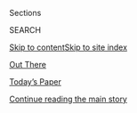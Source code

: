 <div id="app">

<div>

<div class="NYTAppHideMasthead css-zz1s19 e1suatyy0">

<div class="section css-ui9rw0 e1suatyy2">

<div class="css-11hrj97 er09x8g0">

<div class="css-6n7j50">

</div>

<span class="css-1dv1kvn">Sections</span>

<div class="css-10488qs">

<span class="css-1dv1kvn">SEARCH</span>

</div>

[Skip to content](#site-content)[Skip to site index](#site-index)

</div>

<div id="masthead-section-label" class="css-1fnb9ct eaxe0e00">

[Out
There](https://www.nytimes.com/column/out-there)

</div>

<div class="css-10698na e1huz5gh0">

</div>

</div>

<div id="masthead-bar-one" class="section hasLinks css-15hmgas e1csuq9d3">

<div class="css-uqyvli e1csuq9d0">

</div>

<div class="css-1uqjmks e1csuq9d1">

</div>

<div class="css-9e9ivx">

[](https://myaccount.nytimes.com/auth/login?response_type=cookie&client_id=vi)

</div>

<div class="css-1bvtpon e1csuq9d2">

[Today’s Paper](https://www.nytimes.com/section/todayspaper)

</div>

</div>

</div>

</div>

<div data-aria-hidden="false">

<div id="site-content" data-role="main">

<div id="top-wrapper" class="css-15p45cc eaca97t0" type="top">

<div id="top-slug" class="css-19x0jxb eaca97t1" hidden="">

Advertisement

</div>

[Continue reading the main
story](#after-top)

<div class="ad top-wrapper" style="text-align:center;height:100%;display:block;min-height:90px">

<div id="top" class="place-ad" data-position="top" data-size-key="top">

</div>

</div>

<div id="after-top">

</div>

</div>

<div id="collection-out-there" class="section css-15h4p1b e9abtgs0">

<div class="css-1j21atc e1svk9qx1">

<div class="css-fmiefx e1svk9qx2">

<div class="css-1hk7r2m eu54l5x0">

<div id="sponsor-wrapper" class="css-7a1pgi eaca97t0" type="sponsor" hidden="">

<div id="sponsor-slug" class="css-1l4mleb eaca97t1" hidden="">

Supported by

</div>

[Continue reading the main
story](#after-sponsor)

<div id="sponsor" class="ad sponsor-wrapper" style="text-align:left;height:100%;display:block">

</div>

<div id="after-sponsor">

</div>

</div>

</div>

### <span class="css-hue6tr ezz4tcd1">[Science](/section/science)</span>

</div>

<div class="css-nfcc9b e1svk9qx3">

<div class="css-zpl4ow e1svk9qx7">

![avatar](https://static01.nyt.com/images/2018/07/30/multimedia/author-dennis-overbye/author-dennis-overbye-thumbLarge.png)

</div>

<div class="css-vl9dhg e1svk9qx5">

<div class="css-1nrhkj6 e1svk9qx6">

# Out There

<div class="follow-button-placeholder" data-collection-id="">

</div>

</div>

## <span>A collection of “Out There” columns published in The New York Times.</span> <span class="css-dd5dyy">More**</span>

</div>

</div>

## <span>A collection of “Out There” columns published in The New York Times.</span> <span class="css-dd5dyy">More**</span>

</div>

<div class="css-1ywsdp4">

Mr. Overbye's reporting can range from zero-gravity fashion shows and
science in the movies to the status of Pluto, the death of the Earth and
the fate of the universe.

He joined The Times in 1998 as deputy science editor, resuming a
newspaper career that had been disrupted in the ninth grade when he lost
his job as editor of the junior high paper after being in a classroom
after hours where erasers were thrown. In the meantime, he graduated
from M.I.T. with a physics degree, failed to finish a novel and worked
as a writer and editor at Sky and Telescope and Discover magazines.

He has written two books: "Lonely Hearts of the Cosmos, The Scientific
Search for the Secret of the Universe" (HarperCollins 1991, and Little,
Brown, 1999), and "Einstein in Love, A Scientific Romance" (Viking,
2000). As a result of the latter, there are few occasions for which he
cannot rustle up a quotation - appropriate or not - from Albert
Einstein.

In 2001, realizing that the reporters were having more fun and got to
take cooler trips than editors, he switched to being a reporter. He has
been covering the universe for more than 30 years, but lately he
professes to be amazed that a huge chunk of his work is devoted to two
topics that did not exist only a decade or so ago: the proliferation of
planets beyond our own solar system; and the mysterious dark energy that
seems to be souping up the expansion of the universe and spurring
metaphysical-sounding debates among astronomers and physicists.

He lives with his wife, Nancy, and daughter, Mira, in Morningside
Heights. In their house, he reports, Pluto is still a planet.

</div>

<div class="css-1rclpnj ekkqrpp0">

</div>

<div class="css-185go5a e1o5byef0">

<div class="css-15cbhtu">

  - [Latest](#stream-panel)
  - <span class="css-6n7j50">Search</span>
    <div class="control">
    <div class="label-container css-1dv1kvn">
    Search
    </div>
    <div class="css-wm4t3d">
    **<span id="clear-search-input" class="css-1dv1kvn">Clear this text
    input</span>
    </div>
    </div>
    <span class="css-1iovbfw"></span>

<div id="stream-panel" class="section css-8msx5b e1jz0cab1">

<div class="css-13mho3u">

1.  
    
    <div class="css-1cp3ece">
    
    <div class="css-1l4spti">
    
    [](/2020/07/27/science/mars-sarah-stewart-johnson.html)
    
    <div class="css-79elbk">
    
    ![](https://static01.nyt.com/images/2020/07/27/science/27SCI-OUTTHERE-MARS-promo/27SC-OUTTHERE-MARS-promo-thumbWide.jpg?quality=75&auto=webp&disable=upscale)
    
    </div>
    
    ## Coming of Age on Mars
    
    In a new book, planetary scientist Sarah Stewart Johnson recalls how
    the Red Planet drew her to become a scientist.
    
    <div class="css-1nqbnmb ea5icrr0">
    
    By <span class="css-1n7hynb">Dennis
    Overbye</span>
    
    </div>
    
    </div>
    
    <div class="css-1lc2l26 e1xfvim33">
    
    </div>
    
    </div>

2.  
    
    <div class="css-1cp3ece">
    
    <div class="css-1l4spti">
    
    [](/2020/07/10/science/astronomy-galaxies-attractor-universe.html)
    
    <div class="css-79elbk">
    
    ![](https://static01.nyt.com/images/2020/07/21/science/10cosmicwall-mw/10cosmicwall-mw-thumbWide-v3.jpg?quality=75&auto=webp&disable=upscale)
    
    </div>
    
    ## Beyond the Milky Way, a Galactic Wall
    
    Astronomers have discovered a vast assemblage of galaxies hidden
    behind our own, in the “zone of avoidance.”
    
    <div class="css-1nqbnmb ea5icrr0">
    
    By <span class="css-1n7hynb">Dennis
    Overbye</span>
    
    </div>
    
    </div>
    
    <div class="css-1lc2l26 e1xfvim33">
    
    </div>
    
    </div>

3.  
    
    <div class="css-1cp3ece">
    
    <div class="css-1l4spti">
    
    [](/2020/06/25/science/black-hole-collision-ligo.html)
    
    <div class="css-79elbk">
    
    ![](https://static01.nyt.com/images/2020/06/30/science/25SCI-BLACKHOLE/25SCI-BLACKHOLE-thumbWide.jpg?quality=75&auto=webp&disable=upscale)
    
    </div>
    
    ## Two Black Holes Colliding Not Enough? Make It Three
    
    Astronomers claim to have seen a flash from the merger of two black
    holes within the maelstrom of a third, far bigger one.
    
    <div class="css-1nqbnmb ea5icrr0">
    
    By <span class="css-1n7hynb">Dennis
    Overbye</span>
    
    </div>
    
    </div>
    
    <div class="css-1lc2l26 e1xfvim33">
    
    </div>
    
    </div>

4.  
    
    <div class="css-1cp3ece">
    
    <div class="css-1l4spti">
    
    [](/2020/06/24/science/black-hole-ligo-gravitational.html)
    
    <div class="css-79elbk">
    
    ![](https://static01.nyt.com/images/2020/07/07/science/23SCI-OUTTHERE-LIGO/23SCI-OUTTHERE-LIGO-thumbWide.jpg?quality=75&auto=webp&disable=upscale)
    
    </div>
    
    ## A Black Hole’s Lunch Provides a Treat for Astronomers
    
    Scientists have discovered the heaviest known neutron star, or maybe
    the lightest known black hole: “Either way it breaks a record.”
    
    <div class="css-1nqbnmb ea5icrr0">
    
    By <span class="css-1n7hynb">Dennis
    Overbye</span>
    
    </div>
    
    </div>
    
    <div class="css-1lc2l26 e1xfvim33">
    
    </div>
    
    </div>

5.  
    
    <div class="css-1cp3ece">
    
    <div class="css-1l4spti">
    
    [](/2020/06/17/science/xenon-axions-neutrinos-tritium.html)
    
    <div class="css-79elbk">
    
    ![](https://static01.nyt.com/images/2020/06/23/science/17SCI-OUTTHERE-XENON1/17SCI-OUTTHERE-XENON1-thumbWide.jpg?quality=75&auto=webp&disable=upscale)
    
    </div>
    
    ## Seeking Dark Matter, They Detected Another Mystery
    
    Do signals from beneath an Italian mountain herald a revolution in
    physics?
    
    <div class="css-1nqbnmb ea5icrr0">
    
    By <span class="css-1n7hynb">Dennis
    Overbye</span>
    
    </div>
    
    </div>
    
    <div class="css-1lc2l26 e1xfvim33">
    
    </div>
    
    </div>

6.  
    
    <div class="css-1cp3ece">
    
    <div class="css-1l4spti">
    
    [](/2020/06/15/science/oumuamua-astronomy-comets.html)
    
    <div class="css-79elbk">
    
    ![](https://static01.nyt.com/images/2020/06/16/science/16SCI-OUTTHERE-ICEBERG/16SCI-OUTTHERE-ICEBERG-thumbWide.jpg?quality=75&auto=webp&disable=upscale)
    
    </div>
    
    ## Oumuamua: Neither Comet nor Asteroid, but a Cosmic Iceberg
    
    A new study suggests the interloper may have arisen in an
    interstellar cloud, where stars are sometimes born.
    
    <div class="css-1nqbnmb ea5icrr0">
    
    By <span class="css-1n7hynb">Dennis
    Overbye</span>
    
    </div>
    
    </div>
    
    <div class="css-1lc2l26 e1xfvim33">
    
    </div>
    
    </div>

7.  
    
    <div class="css-1cp3ece">
    
    <div class="css-1l4spti">
    
    [](/2020/06/05/science/black-hole-astronomy.html)
    
    <div class="css-79elbk">
    
    ![](https://static01.nyt.com/images/2020/06/09/science/05SCI-OUTTHERE-BLACKHOLE1/05SCI-OUTTHERE-BLACKHOLE1-thumbWide.jpg?quality=75&auto=webp&disable=upscale)
    
    </div>
    
    ## Watch This Black Hole Blow Bubbles
    
    A black hole was seen shooting electrified gas and energy into
    space. Each blob contained about 400 million billion pounds of
    matter.
    
    <div class="css-1nqbnmb ea5icrr0">
    
    By <span class="css-1n7hynb">Dennis
    Overbye</span>
    
    </div>
    
    </div>
    
    <div class="css-1lc2l26 e1xfvim33">
    
    </div>
    
    </div>

8.  
    
    <div class="css-1cp3ece">
    
    <div class="css-1l4spti">
    
    [](/2020/06/02/science/coronavirus-space-travel-colonization.html)
    
    <div class="css-79elbk">
    
    ![](https://static01.nyt.com/images/2020/06/02/science/00SCI-OUTTHERE-GREATFILTER1/00SCI-OUTTHERE-GREATFILTER1-thumbWide.jpg?quality=75&auto=webp&disable=upscale)
    
    </div>
    
    ## Going Viral, or Not, in the Milky Way
    
    Is the pandemic a rehearsal for our own cosmic mortality?
    
    <div class="css-1nqbnmb ea5icrr0">
    
    By <span class="css-1n7hynb">Dennis
    Overbye</span>
    
    </div>
    
    </div>
    
    <div class="css-1lc2l26 e1xfvim33">
    
    </div>
    
    </div>

9.  
    
    <div class="css-1cp3ece">
    
    <div class="css-1l4spti">
    
    [](/2020/05/20/science/nancy-grace-roman-telescope.html)
    
    <div class="css-79elbk">
    
    ![](https://static01.nyt.com/images/2020/05/20/science/20OUTTHERE-TELESCOPE2/20OUTTHERE-TELESCOPE2-thumbWide.jpg?quality=75&auto=webp&disable=upscale)
    
    </div>
    
    ## NASA Names Dark Energy Telescope for Nancy Grace Roman
    
    Dr. Roman was a pioneer at NASA, joining the agency in its early
    days and becoming its first chief astronomer.
    
    <div class="css-1nqbnmb ea5icrr0">
    
    By <span class="css-1n7hynb">Dennis
    Overbye</span>
    
    </div>
    
    </div>
    
    <div class="css-1lc2l26 e1xfvim33">
    
    </div>
    
    </div>

10. 
    
    <div class="css-1cp3ece">
    
    <div class="css-1l4spti">
    
    [](/2020/05/20/science/galaxy-early-universe-astronomy.html)
    
    <div class="css-79elbk">
    
    ![](https://static01.nyt.com/images/2020/05/26/science/20SCI-GALAXY1/20SCI-GALAXY1-thumbWide.jpg?quality=75&auto=webp&disable=upscale)
    
    </div>
    
    ## The Galaxy That Grew Up Too Fast
    
    A vast wheel of gas in the primordial cosmos is forcing astronomers
    to rethink how some of the universe’s largest structures may have
    formed.
    
    <div class="css-1nqbnmb ea5icrr0">
    
    By <span class="css-1n7hynb">Dennis Overbye</span>
    
    </div>
    
    </div>
    
    <div class="css-1lc2l26 e1xfvim33">
    
    </div>
    
    </div>

<div class="css-13mho3u">

<div class="css-1t62hi8">

<div class="css-1stvaey">

Show
More

<div>

<div style="border:0;clip:rect(0 0 0 0);height:1px;margin:-1px;overflow:hidden;white-space:nowrap;padding:0;width:1px;position:absolute" data-role="log" data-aria-live="assertive">

</div>

<div style="border:0;clip:rect(0 0 0 0);height:1px;margin:-1px;overflow:hidden;white-space:nowrap;padding:0;width:1px;position:absolute" data-role="log" data-aria-live="assertive">

</div>

<div style="border:0;clip:rect(0 0 0 0);height:1px;margin:-1px;overflow:hidden;white-space:nowrap;padding:0;width:1px;position:absolute" data-role="log" data-aria-live="polite">

</div>

<div style="border:0;clip:rect(0 0 0 0);height:1px;margin:-1px;overflow:hidden;white-space:nowrap;padding:0;width:1px;position:absolute" data-role="log" data-aria-live="polite">

</div>

</div>

</div>

</div>

</div>

</div>

<div class="css-g6hk37 supplemental">

<div id="mid1-wrapper" class="css-10wkyv7 eaca97t0" type="lede">

<div id="mid1-slug" class="css-1tag3rd eaca97t1">

Advertisement

</div>

[Continue reading the main
story](#after-mid1)

<div id="mid1" class="ad mid1-wrapper" style="text-align:center;height:100%;display:block;min-height:250px">

</div>

<div id="after-mid1">

</div>

</div>

<div id="mktg-wrapper" class="css-oxle51 eaca97t0" type="mktg">

<div id="mktg-slug" class="css-1tag3rd eaca97t1">

Advertisement

</div>

[Continue reading the main
story](#after-mktg)

<div id="mktg" class="ad mktg-wrapper" style="text-align:center;height:100%;display:block">

</div>

<div id="after-mktg">

</div>

</div>

</div>

</div>

</div>

</div>

</div>

</div>

## Site Index

<div>

</div>

## Site Information Navigation

  - [© <span>2020</span> <span>The New York Times
    Company</span>](https://help.nytimes.com/hc/en-us/articles/115014792127-Copyright-notice)

<!-- end list -->

  - [NYTCo](https://www.nytco.com/)
  - [Contact
    Us](https://help.nytimes.com/hc/en-us/articles/115015385887-Contact-Us)
  - [Work with us](https://www.nytco.com/careers/)
  - [Advertise](https://nytmediakit.com/)
  - [T Brand Studio](http://www.tbrandstudio.com/)
  - [Your Ad
    Choices](https://www.nytimes.com/privacy/cookie-policy#how-do-i-manage-trackers)
  - [Privacy](https://www.nytimes.com/privacy)
  - [Terms of
    Service](https://help.nytimes.com/hc/en-us/articles/115014893428-Terms-of-service)
  - [Terms of
    Sale](https://help.nytimes.com/hc/en-us/articles/115014893968-Terms-of-sale)
  - [Site
    Map](https://spiderbites.nytimes.com)
  - [Help](https://help.nytimes.com/hc/en-us)
  - [Subscriptions](https://www.nytimes.com/subscription?campaignId=37WXW)

</div>

</div>
